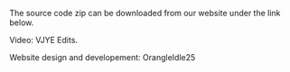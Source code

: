 The source code zip can be downloaded from our website under the link below.

Video: VJYE Edits.

Website design and developement: OrangleIdle25